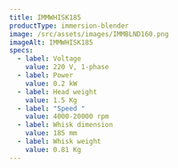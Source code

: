 ```yaml
---
title: IMMWHISK185
productType: immersion-blender
image: /src/assets/images/IMMBLND160.png
imageAlt: IMMWHISK185
specs:
  - label: Voltage
    value: 220 V, 1-phase
  - label: Power
    value: 0.2 kW
  - label: Head weight
    value: 1.5 Kg
  - label: "Speed "
    value: 4000-20000 rpm
  - label: Whisk dimension
    value: 185 mm
  - label: Whisk weight
    value: 0.81 Kg
---
```


